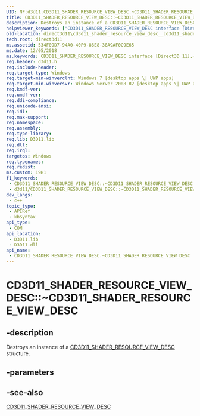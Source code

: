```yaml
---
UID: NF:d3d11.CD3D11_SHADER_RESOURCE_VIEW_DESC.~CD3D11_SHADER_RESOURCE_VIEW_DESC
title: CD3D11_SHADER_RESOURCE_VIEW_DESC::~CD3D11_SHADER_RESOURCE_VIEW_DESC (d3d11.h)
description: Destroys an instance of a CD3D11_SHADER_RESOURCE_VIEW_DESC structure.
helpviewer_keywords: ["CD3D11_SHADER_RESOURCE_VIEW_DESC interface [Direct3D 11]","~CD3D11_SHADER_RESOURCE_VIEW_DESC destructor","CD3D11_SHADER_RESOURCE_VIEW_DESC.~CD3D11_SHADER_RESOURCE_VIEW_DESC","CD3D11_SHADER_RESOURCE_VIEW_DESC::~CD3D11_SHADER_RESOURCE_VIEW_DESC","CD3D11_SHADER_RESOURCE_VIEW_DESC::~CD3D11_SHADER_RESOURCE_VIEW_DESC()","d3d11/CD3D11_SHADER_RESOURCE_VIEW_DESC::~CD3D11_SHADER_RESOURCE_VIEW_DESC","direct3d11.cd3d11_shader_resource_view_desc__cd3d11_shader_resource_view_desc__","~CD3D11_SHADER_RESOURCE_VIEW_DESC","~CD3D11_SHADER_RESOURCE_VIEW_DESC destructor [Direct3D 11]","~CD3D11_SHADER_RESOURCE_VIEW_DESC destructor [Direct3D 11]","CD3D11_SHADER_RESOURCE_VIEW_DESC interface"]
old-location: direct3d11\cd3d11_shader_resource_view_desc__cd3d11_shader_resource_view_desc__.htm
tech.root: direct3d11
ms.assetid: 534F09D7-94A0-40F9-86E8-38A9AF0C9E65
ms.date: 12/05/2018
ms.keywords: CD3D11_SHADER_RESOURCE_VIEW_DESC interface [Direct3D 11],~CD3D11_SHADER_RESOURCE_VIEW_DESC destructor, CD3D11_SHADER_RESOURCE_VIEW_DESC.~CD3D11_SHADER_RESOURCE_VIEW_DESC, CD3D11_SHADER_RESOURCE_VIEW_DESC::~CD3D11_SHADER_RESOURCE_VIEW_DESC, CD3D11_SHADER_RESOURCE_VIEW_DESC::~CD3D11_SHADER_RESOURCE_VIEW_DESC(), d3d11/CD3D11_SHADER_RESOURCE_VIEW_DESC::~CD3D11_SHADER_RESOURCE_VIEW_DESC, direct3d11.cd3d11_shader_resource_view_desc__cd3d11_shader_resource_view_desc__, ~CD3D11_SHADER_RESOURCE_VIEW_DESC, ~CD3D11_SHADER_RESOURCE_VIEW_DESC destructor [Direct3D 11], ~CD3D11_SHADER_RESOURCE_VIEW_DESC destructor [Direct3D 11],CD3D11_SHADER_RESOURCE_VIEW_DESC interface
req.header: d3d11.h
req.include-header: 
req.target-type: Windows
req.target-min-winverclnt: Windows 7 [desktop apps \| UWP apps]
req.target-min-winversvr: Windows Server 2008 R2 [desktop apps \| UWP apps]
req.kmdf-ver: 
req.umdf-ver: 
req.ddi-compliance: 
req.unicode-ansi: 
req.idl: 
req.max-support: 
req.namespace: 
req.assembly: 
req.type-library: 
req.lib: D3D11.lib
req.dll: 
req.irql: 
targetos: Windows
req.typenames: 
req.redist: 
ms.custom: 19H1
f1_keywords:
 - CD3D11_SHADER_RESOURCE_VIEW_DESC::~CD3D11_SHADER_RESOURCE_VIEW_DESC
 - d3d11/CD3D11_SHADER_RESOURCE_VIEW_DESC::~CD3D11_SHADER_RESOURCE_VIEW_DESC
dev_langs:
 - c++
topic_type:
 - APIRef
 - kbSyntax
api_type:
 - COM
api_location:
 - D3D11.lib
 - D3D11.dll
api_name:
 - CD3D11_SHADER_RESOURCE_VIEW_DESC.~CD3D11_SHADER_RESOURCE_VIEW_DESC
---
```


# CD3D11_SHADER_RESOURCE_VIEW_DESC::~CD3D11_SHADER_RESOURCE_VIEW_DESC


## -description

Destroys an instance of a <a href="/previous-versions/windows/desktop/legacy/jj151684(v=vs.85)">CD3D11_SHADER_RESOURCE_VIEW_DESC</a> structure.

## -parameters

## -see-also

<a href="/previous-versions/windows/desktop/legacy/jj151684(v=vs.85)">CD3D11_SHADER_RESOURCE_VIEW_DESC</a>